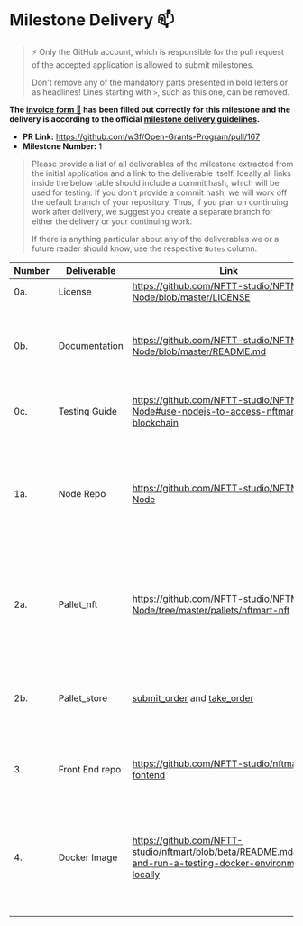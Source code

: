 # Milestone Delivery :mailbox:

> ⚡ Only the GitHub account, which is responsible for the pull request of the accepted application is allowed to submit milestones.
>
> Don't remove any of the mandatory parts presented in bold letters or as headlines! Lines starting with `>`, such as this one, can be removed.

**The [invoice form :pencil:](https://forms.gle/8Wx7nxtq8fKrsuEz8) has been filled out correctly for this milestone and the delivery is according to the official [milestone delivery guidelines](https://github.com/w3f/General-Grants-Program/blob/master/grants/milestone-deliverables-guidelines.md).**

- **PR Link:** https://github.com/w3f/Open-Grants-Program/pull/167
- **Milestone Number:** 1

> Please provide a list of all deliverables of the milestone extracted from the initial application and a link to the deliverable itself. Ideally all links inside the below table should include a commit hash, which will be used for testing. If you don't provide a commit hash, we will work off the default branch of your repository. Thus, if you plan on continuing work after delivery, we suggest you create a separate branch for either the delivery or your continuing work.
>
> If there is anything particular about any of the deliverables we or a future reader should know, use the respective `Notes` column.

| **Number** | **Deliverable** | **Link**                                                                                                                                                                                                                  | **Notes**                                                                                                                                                                                                                                                                                                                                                                                                                                                                                                                                                                                                                                                                                                                          |
| ---------- | --------------- | ------------------------------------------------------------------------------------------------------------------------------------------------------------------------------------------------------------------------- | ---------------------------------------------------------------------------------------------------------------------------------------------------------------------------------------------------------------------------------------------------------------------------------------------------------------------------------------------------------------------------------------------------------------------------------------------------------------------------------------------------------------------------------------------------------------------------------------------------------------------------------------------------------------------------------------------------------------------------------- |
| 0a.        | License         | https://github.com/NFTT-studio/NFTMart-Node/blob/master/LICENSE                                                                                                                                                           | Apache License 2.0                                                                                                                                                                                                                                                                                                                                                                                                                                                                                                                                                                                                                                                                                                                 |
| 0b.        | Documentation   | https://github.com/NFTT-studio/NFTMart-Node/blob/master/README.md                                                                                                                                                         | Documents containing the description of whole architecture design for NFTStore.                                                                                                                                                                                                                                                                                                                                                                                                                                                                                                                                                                                                                                                    |
| 0c.        | Testing Guide   | https://github.com/NFTT-studio/NFTMart-Node#use-nodejs-to-access-nftmart-blockchain                                                                                                                                       | We will provide a full test suite and guide.                                                                                                                                                                                                                                                                                                                                                                                                                                                                                                                                                                                                                                                                                       |
| 1a.        | Node Repo       | https://github.com/NFTT-studio/NFTMart-Node                                                                                                                                                                               | Substrate node source code, depend on Acala [ORML-nft](https://github.com/open-web3-stack/open-runtime-module-library/tree/8053ddb300eba954465d488161eee121475ed2e5/nft),[ORML-utilities](https://github.com/open-web3-stack/open-runtime-module-library/tree/8053ddb300eba954465d488161eee121475ed2e5/utilities),[ORML-traits](https://github.com/open-web3-stack/open-runtime-module-library/tree/8053ddb300eba954465d488161eee121475ed2e5/traits),[ORML-tokens](https://github.com/open-web3-stack/open-runtime-module-library/tree/8053ddb300eba954465d488161eee121475ed2e5/tokens),[ORML-currencies](https://github.com/open-web3-stack/open-runtime-module-library/tree/8053ddb300eba954465d488161eee121475ed2e5/currencies) |
| 2a.        | Pallet_nft      | https://github.com/NFTT-studio/NFTMart-Node/tree/master/pallets/nftmart-nft                                                                                                                                               | Complete the development of pallet_nft and implement the ERC721 standard, include nft order and trade                                                                                                                                                                                                                                                                                                                                                                                                                                                                                                                                                                                                                              |
| 2b.        | Pallet_store    | [submit_order](https://github.com/NFTT-studio/NFTMart-Node/blob/master/pallets/nftmart-nft/src/lib.rs#L450) and [take_order](https://github.com/NFTT-studio/NFTMart-Node/blob/master/pallets/nftmart-nft/src/lib.rs#L390) | Complete the development of pallet_store func submit_order and take_order in Pallet_nft                                                                                                                                                                                                                                                                                                                                                                                                                                                                                                                                                                                                                                            |
| 3.         | Front End repo  | https://github.com/NFTT-studio/nftmart-fontend                                                                                                                                                                            | Complete the development of the basic interactive page                                                                                                                                                                                                                                                                                                                                                                                                                                                                                                                                                                                                                                                                             |
| 4.         | Docker Image    | https://github.com/NFTT-studio/nftmart/blob/beta/README.md#build-and-run-a-testing-docker-environment-locally                                                                                                             | The NFTStore Network docker image contains the POC version running anywhere to verify the idea of the NFTStore.                                                                                                                                                                                                                                                                                                                                                                                                                                                                                                                                                                                                                    |
